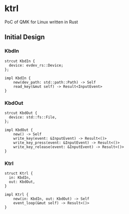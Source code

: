 # ktrl
PoC of QMK for Linux written in Rust

## Initial Design

### KbdIn

```
strcut KbdIn {
  device: evdev_rs::Device;
};

impl KbdIn {
    new(dev_path: std::path::Path) -> Self
    read_key(&mut self) -> Result<InputEvent>
}
```

### KbdOut

```
strcut KbdOut {
  device: std::fs::File,
};

impl KbdOut {
    new() -> Self
    write_key(event: &InputEvent) -> Result<()>
    write_key_press(event: &InputEvent) -> Result<()>
    write_key_release(event: &InputEvent) -> Result<()>
}
```

### Ktrl

```
struct Ktrl {
  in: KbdIn,
  out: KbdOut,
}

impl Ktrl {
    new(in: KbdIn, out: KbdOut) -> Self
    event_loop(&mut self) -> Result<()>
}
```
